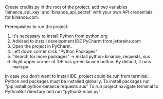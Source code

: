 Create credits.py in the root of the project, add two variables 'binance_api_key' and 'binance_api_secret' with your own API credentials for binance.com.

Prerequisites to run the project:
1) It's necessary to install Python from python.org
2) Advised to install development IDE PyCharm from jetbrains.com
3) Open the project in PyCharm.
4) Left down corner click "Python Packages"
5) "Search for more packages" -> install python-binance, requests, sus
6) Right upper corner of IDE has green launch button. By default, it runs main.py.

In case you don't want to install IDE, project could be run from terminal.
Python and packages must be installed globally.
To install packages run "pip install python-binance requests sus"
To run project navigate terminal to PythonBot directory
and run "python3 main.py"
